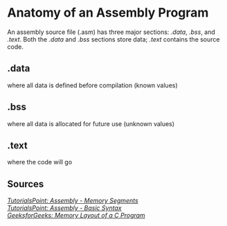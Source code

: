 # Anatomy of an Assembly Program
An assembly source file (.asm) has three major sections: _.data_, _.bss_, and _.text_. Both the _.data_ and _.bss_ sections store data; _.text_ contains the source code.

## .data
where all data is defined before compilation (known values)

## .bss
where all data is allocated for future use (unknown values)

## .text
where the code will go


## Sources
[_TutorialsPoint: Assembly - Memory Segments_](https://www.tutorialspoint.com/assembly_programming/assembly_memory_segments.htm) <br />
[_TutorialsPoint: Assembly - Basic Syntax_](https://www.tutorialspoint.com/assembly_programming/assembly_basic_syntax.htm) <br />
[_GeeksforGeeks: Memory Layout of a C Program_](https://www.geeksforgeeks.org/memory-layout-of-c-program/) <br />
